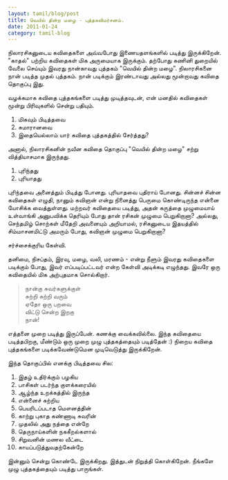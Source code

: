 ```yaml
---
layout: tamil/blog/post
title: வெயில் தின்ற மழை - புத்தகவிமர்சனம்.
date: 2011-01-24
category: tamil-blog
---
```


நிலாரசிகனுடைய கவிதைகளை அவ்வபோது இணையதளங்களில் படித்து இருக்கிறேன். "காதல்" பற்றிய கவிதைகள் மிக அருமையாக இருக்கும். தற்போது கணினி துறையில் வேலை செய்யும் இவரது நான்காவது புத்தகம் "வெயில் தின்ற மழை". நிலாரசிகனை நான் படித்த முதல் புத்தகம். நான் படிக்கும் இரண்டாவது அல்லது மூன்றாவது கவிதை தொகுப்பு இது.

வழக்கமாக கவிதை புத்தகங்களை படித்து முடித்தவுடன், என் மனதில் கவிதைகள் மூன்று பிரிவுகளில் சென்று பதியும்.

1. மிகவும் பிடித்தவை <br/>
2. சுமாரானவை <br/>
3. இதையெல்லாம் யார் கவிதை புத்தகத்தில் சேர்த்தது?

அனால், நிலாரசிகனின் நவீன கவிதை தொகுப்பு "வெயில் தின்ற மழை" சற்று வித்தியாசமாக இருந்தது.

1. புரிந்தது <br/>
2. புரியாதது

புரிந்தவை அனைத்தும் பிடித்து போனது. புரியாதவை புதிராய் போனது. சின்னச் சின்ன கவிதைகள் எழுதி, நானும் கவிஞன் என்று நினைத்து பெருமை கொண்டிருந்த என்னை யோசிக்க வைத்துள்ளது. மற்றவர் கவிதையை படித்து, அதன் கருத்தை முழுமையாய் உள்வாங்கி அனுபவிக்க தெரியும் போது தான் ரசிகன் முழுமை பெறுகிறானா? அல்லது, செந்தமிழ் சொற்கள் மீதேறி அவனையும் அறியாமல், ரசிகனுடைய இதயத்தில் சிம்மாசனமிட்டு அமரும் போது, கவிஞன் முழுமை பெறுகிறானா?

சர்ச்சைக்குரிய கேள்வி.

தனிமை, நிசப்தம், இரவு, மழை, வலி, மரணம் - என்று நீளும் இவரது கவிதைகளை படிக்கும் போது, இவர் எப்படிப்பட்டவர் என்ற கேள்வி அடிக்கடி எழுந்தது. இவரே ஒரு கவிதையில் மிக அற்புதமாக சொல்கிறார்.

> நான்கு சுவர்களுக்குள் <br/>
 சுற்றி சுற்றி வரும் <br/>
 ஏதோ ஒரு பறவை <br/>
 விட்டு சென்ற இறகு <br/>
 நான்!

எத்தனை முறை படித்து இருப்பேன். கணக்கு வைக்கவில்லை. இந்த கவிதையை படித்தபிறகு, மீண்டும் ஒரு முறை முழு புத்தகத்தையும் படித்தேன் :) நிறைய கவிதை புத்தகங்களை படிக்கவேண்டுமென முடிவெடுத்து இருக்கிறேன்.

இந்த தொகுப்பில் எனக்கு பிடித்தவை சில:

1. இதழ் உதிர்க்கும் பழகிய <br/>
2. பாசிகள் படர்ந்த குளக்கரையில் <br/>
3. ஆழ்ந்த உறக்கத்தில் இருந்த <br/>
4. என்னைச் சுற்றிய <br/>
5. பெயரிடப்படாத மௌனத்தின் <br/>
6. காற்று புகாத கண்ணாடி சுவரின் <br/>
7. முதலில் அது நத்தை என்றே <br/>
8. தெருநாய்களின் நககீறல்களால் <br/>
9. சிறுவனின் மணல வீட்டை <br/>
10. காயப்படுத்துவதற்கேன்றே

இன்னும் சென்று கொண்டே இருக்கிறது. இத்துடன் நிறுத்தி கொள்கிறேன். நீங்களே முழு புத்தகத்தையும் படித்து பாருங்கள்.
